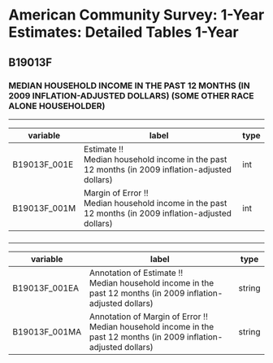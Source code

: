 # American Community Survey: 1-Year Estimates: Detailed Tables 1-Year

## B19013F

### MEDIAN HOUSEHOLD INCOME IN THE PAST 12 MONTHS (IN 2009 INFLATION-ADJUSTED DOLLARS) (SOME OTHER RACE ALONE HOUSEHOLDER)

___

| variable | label | type |
| ----- | ----- | ----- |
| B19013F_001E | Estimate !!<br>Median household income in the past 12 months (in 2009 inflation-adjusted dollars) | int |
| B19013F_001M | Margin of Error !!<br>Median household income in the past 12 months (in 2009 inflation-adjusted dollars) | int |
### 

___

| variable | label | type |
| ----- | ----- | ----- |
| B19013F_001EA | Annotation of Estimate !!<br>Median household income in the past 12 months (in 2009 inflation-adjusted dollars) | string |
| B19013F_001MA | Annotation of Margin of Error !!<br>Median household income in the past 12 months (in 2009 inflation-adjusted dollars) | string |

